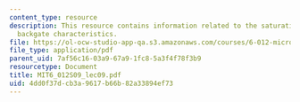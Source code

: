 ```yaml
---
content_type: resource
description: This resource contains information related to the saturation region and
  backgate characteristics.
file: https://ol-ocw-studio-app-qa.s3.amazonaws.com/courses/6-012-microelectronic-devices-and-circuits-spring-2009/4dd0f37dcb3a9617b66b82a33894ef73_MIT6_012S09_lec09.pdf
file_type: application/pdf
parent_uid: 7af56c16-03a9-67a9-1fc8-5a3f4f78f3b9
resourcetype: Document
title: MIT6_012S09_lec09.pdf
uid: 4dd0f37d-cb3a-9617-b66b-82a33894ef73
---
```

